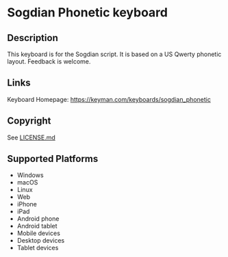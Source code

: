 Sogdian Phonetic keyboard
==============

Description
-----------
This keyboard is for the Sogdian script. It is based on a US Qwerty phonetic layout. Feedback is welcome.

Links
-----
Keyboard Homepage: https://keyman.com/keyboards/sogdian_phonetic

Copyright
---------
See [LICENSE.md](LICENSE.md)

Supported Platforms
-------------------
 * Windows
 * macOS
 * Linux
 * Web
 * iPhone
 * iPad
 * Android phone
 * Android tablet
 * Mobile devices
 * Desktop devices
 * Tablet devices

